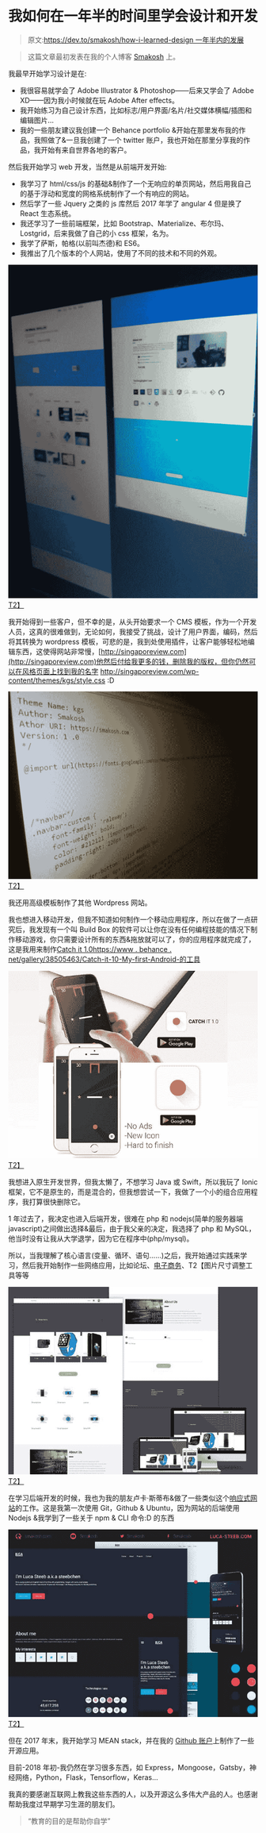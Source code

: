 # 我如何在一年半的时间里学会设计和开发

> 原文:[https://dev.to/smakosh/how-i-learned-design 一年半内的发展](https://dev.to/smakosh/how-i-learned-design--dev-in-a-year--half-158p)

> 这篇文章最初发表在我的个人博客 [Smakosh](https://smakosh.com/blog) 上。

我最早开始学习设计是在:

*   我很容易就学会了 Adobe Illustrator & Photoshop——后来又学会了 Adobe XD——因为我小时候就在玩 Adobe After effects。
*   我开始练习为自己设计东西，比如标志/用户界面/名片/社交媒体横幅/插图和编辑图片…
*   我的一些朋友建议我创建一个 Behance portfolio &开始在那里发布我的作品，我照做了&一旦我创建了一个 twitter 账户，我也开始在那里分享我的作品，我开始有来自世界各地的客户。

然后我开始学习 web 开发，当然是从前端开发开始:

*   我学习了 html/css/js 的基础&制作了一个无响应的单页网站，然后用我自己的基于浮动和宽度的网格系统制作了一个有响应的网站。
*   然后学了一些 Jquery 之类的 js 库然后 2017 年学了 angular 4 但是换了 React 生态系统。
*   我还学习了一些前端框架，比如 Bootstrap、Materialize、布尔玛、Lostgrid，后来我做了自己的小 css 框架，名为。
*   我学了萨斯，帕格(以前叫杰德)和 ES6。
*   我推出了几个版本的个人网站，使用了不同的技术和不同的外观。

[![One of the designs](img/da9ed20ee85c6d50947d69cea4c4970e.png)T2】](///static/look1-a3e3c09e6c300da7d826051fcfb45ad8-070e6.jpeg)

我开始得到一些客户，但不幸的是，从头开始要求一个 CMS 模板，作为一个开发人员，这真的很难做到，无论如何，我接受了挑战，设计了用户界面，编码，然后将其转换为 wordpress 模板，可悲的是，我到处使用插件，让客户能够轻松地编辑东西，这使得网站非常慢，[http://singaporeview.com](http://singaporeview.com)他然后付给我更多的钱，删除我的版权，但你仍然可以在风格页面上找到我的名字 http://singaporeview.com/wp-content/themes/kgs/style.css :D

[![wordpress sucks](img/244c9e9d515b4cbaaed2e647c1d7e576.png "When one of your clients removes ur name on the copyrights on the footer & forgets to remove it on the style page 😂😂😂")T2】](///static/wp-199cc8023f64831375d1ce3db5607ee6-187b7.jpeg)

我还用高级模板制作了其他 Wordpress 网站。

我也想进入移动开发，但我不知道如何制作一个移动应用程序，所以在做了一点研究后，我发现有一个叫 Build Box 的软件可以让你在没有任何编程技能的情况下制作移动游戏，你只需要设计所有的东西&拖放就可以了，你的应用程序就完成了，这是我用来制作[Catch it 1.0](https://play.google.com/store/apps/details?id=com.smakosh.atchit)[https://www . behance . net/gallery/38505463/Catch-it-10-My-first-Android-的工具](https://www.behance.net/gallery/38505463/Catch-it-10-My-first-android-mobile-game)

[![Catch it 1.0](img/c397dfe086bdaf553309cf535179096f.png)T2】](///static/catchit-f7836c7982bdebb0a890b9fd31e2443d-30228.jpeg)

我想进入原生开发世界，但我太懒了，不想学习 Java 或 Swift，所以我玩了 Ionic 框架，它不是原生的，而是混合的，但我想尝试一下，我做了一个小的组合应用程序，我打算很快删除它。

1 年过去了，我决定也进入后端开发，很难在 php 和 nodejs(简单的服务器端 javascript)之间做出选择&最后，由于我父亲的决定，我选择了 php 和 MySQL，他当时没有让我从大学退学，因为它在程序中(php/mysql)。

所以，当我理解了核心语言(变量、循环、语句……)之后，我开始通过实践来学习，然后我开始制作一些网络应用，比如论坛、[电子商务](https://github.com/smakosh/Smartshop)、T2【图片尺寸调整工具等等

[![smartshop](img/80d41f36125bfe917cff7173e6af1b11.png)T2】](///static/smartshop-87d52f1e320966c42bed414f9f3a1477-30228.jpeg)

在学习后端开发的时候，我也为我的朋友卢卡·斯蒂布&做了一些类似这个[响应式网站](https://luca-steeb.com)的工作。这是我第一次使用 Git，Github & Ubuntu，因为网站的后端使用 Nodejs &我学到了一些关于 npm & CLI 命令:D 的东西

[![luca-steeb.com](img/34fc6db492dcb18c314e3b7beb78f9a7.png)T2】](///static/lucasteeb-8328a2dd44a8bfd1ae1433f327dffb95-30228.jpg)

但在 2017 年末，我开始学习 MEAN stack，并在我的 [Github 账户](https://github.com/smakosh)上制作了一些开源应用。

目前-2018 年初-我仍然在学习很多东西，如 Express，Mongoose，Gatsby，神经网络，Python，Flask，Tensorflow，Keras…

我真的要感谢互联网上教我这些东西的人，以及开源这么多伟大产品的人。也感谢帮助我度过早期学习生涯的朋友们。

> “教育的目的是帮助你自学”